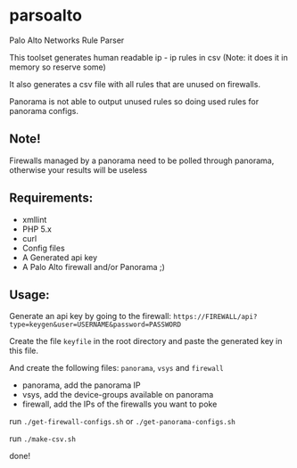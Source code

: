 parsoalto
=========

Palo Alto Networks Rule Parser

This toolset generates human readable ip - ip rules in csv (Note: it does it in memory so reserve some)

It also generates a csv file with all rules that are unused on firewalls. 

Panorama is not able to output unused rules so doing used rules for panorama configs.

Note! 
---
Firewalls managed by a panorama need to be polled through panorama, otherwise your results will be useless

Requirements:
---
 - xmllint 
 - PHP 5.x
 - curl
 - Config files
 - A Generated api key
 - A Palo Alto firewall and/or Panorama ;)

Usage:
---
Generate an api key by going to the firewall:
 `https://FIREWALL/api?type=keygen&user=USERNAME&password=PASSWORD`

Create the file `keyfile` in the root directory and paste the generated key in this file.

And create the following files: `panorama`, `vsys` and `firewall`
 - panorama, add the panorama IP
 - vsys, add the device-groups available on panorama
 - firewall, add the IPs of the firewalls you want to poke

run `./get-firewall-configs.sh` or `./get-panorama-configs.sh`

run `./make-csv.sh`

done!
